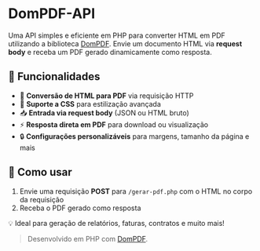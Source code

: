 # DomPDF-API  

Uma API simples e eficiente em PHP para converter HTML em PDF utilizando a biblioteca [DomPDF](https://github.com/dompdf/dompdf). Envie um documento HTML via **request body** e receba um PDF gerado dinamicamente como resposta.  

## 📌 Funcionalidades  
- 📄 **Conversão de HTML para PDF** via requisição HTTP  
- 🎨 **Suporte a CSS** para estilização avançada  
- 📥 **Entrada via request body** (JSON ou HTML bruto)  
- ⚡ **Resposta direta em PDF** para download ou visualização  
- 🔒 **Configurações personalizáveis** para margens, tamanho da página e mais  

## 🚀 Como usar  
1. Envie uma requisição **POST** para `/gerar-pdf.php` com o HTML no corpo da requisição  
2. Receba o PDF gerado como resposta  

💡 Ideal para geração de relatórios, faturas, contratos e muito mais!  

> Desenvolvido em PHP com [DomPDF](https://github.com/dompdf/dompdf).
